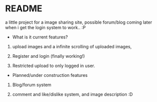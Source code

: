 # README #

a little project for a image sharing site, possible forum/blog coming later when i get the login system to work.. :P

* What is it current features?

1.  upload images and a infinite scrolling of uploaded images,

2.  Register and login (finally working!)

3.  Restricted upload to only logged in user.

* Planned/under construction features

1. Blog/forum system

2. comment and like/dislike system, and image description :D